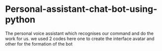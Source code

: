 # Personal-assistant-chat-bot-using-python
 The personal voice assistant which  recognises our command and do the work for us. we used 2 codes here one to create the interface avatar and other for the formation of the bot 
